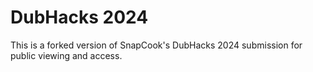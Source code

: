 # DubHacks 2024
This is a forked version of SnapCook's DubHacks 2024 submission for public viewing and access.
